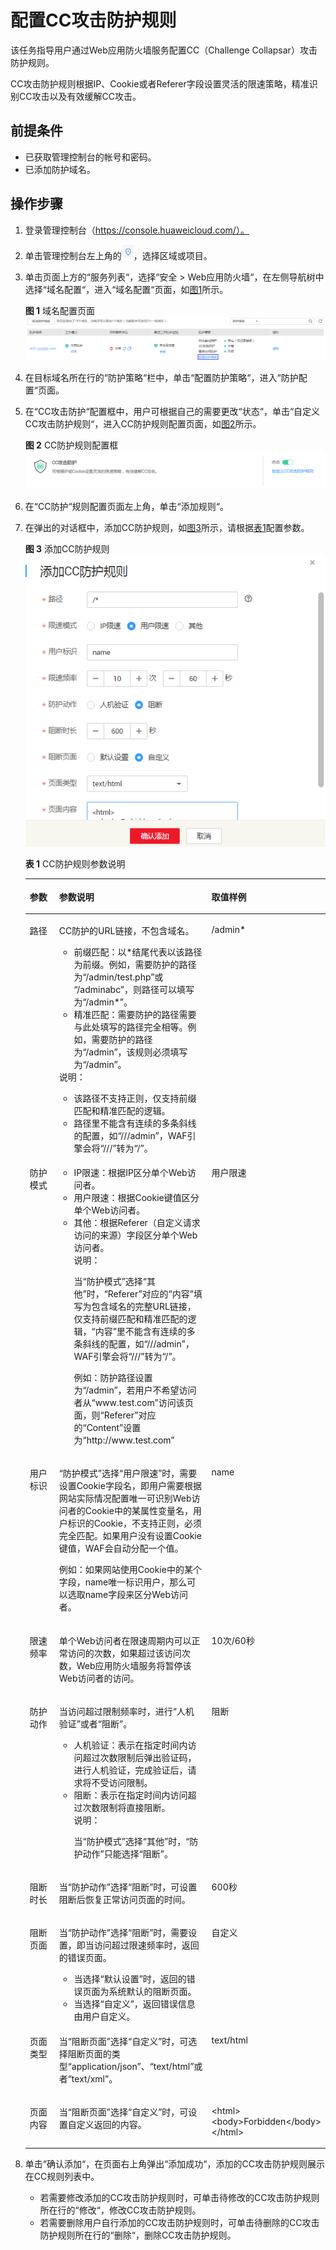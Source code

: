 # 配置CC攻击防护规则<a name="waf_01_0009"></a>

该任务指导用户通过Web应用防火墙服务配置CC（Challenge Collapsar）攻击防护规则。

CC攻击防护规则根据IP、Cookie或者Referer字段设置灵活的限速策略，精准识别CC攻击以及有效缓解CC攻击。

## 前提条件<a name="section2256777914731"></a>

-   已获取管理控制台的帐号和密码。
-   已添加防护域名。

## 操作步骤<a name="section61533550183130"></a>

1.  登录管理控制台（https://console.huaweicloud.com/）。
2.  单击管理控制台左上角的![](figures/选择区域图标.jpg)，选择区域或项目。
3.  单击页面上方的“服务列表“，选择“安全  \>  Web应用防火墙“，在左侧导航树中选择“域名配置“，进入“域名配置“页面，如[图1](#waf_01_0008_fig164792010154510)所示。

    **图 1**  域名配置页面<a name="waf_01_0008_fig164792010154510"></a>  
    ![](figures/域名配置页面-10.png "域名配置页面-10")

4.  在目标域名所在行的“防护策略“栏中，单击“配置防护策略“，进入“防护配置“页面。
5.  在“CC攻击防护“配置框中，用户可根据自己的需要更改“状态“，单击“自定义CC攻击防护规则“，进入CC防护规则配置页面，如[图2](#fig102851827142620)所示。

    **图 2**  CC防护规则配置框<a name="fig102851827142620"></a>  
    ![](figures/CC防护规则配置框.png "CC防护规则配置框")

6.  在“CC防护“规则配置页面左上角，单击“添加规则“。
7.  在弹出的对话框中，添加CC防护规则，如[图3](#fig8736181862118)所示，请根据[表1](#table19744111819217)配置参数。

    **图 3**  添加CC防护规则<a name="fig8736181862118"></a>  
    ![](figures/添加CC防护规则.png "添加CC防护规则")

    **表 1**  CC防护规则参数说明

    <a name="table19744111819217"></a>
    <table><thead align="left"><tr id="row137372018152111"><th class="cellrowborder" valign="top" width="19%" id="mcps1.2.4.1.1"><p id="p1773791892116"><a name="p1773791892116"></a><a name="p1773791892116"></a>参数</p>
    </th>
    <th class="cellrowborder" valign="top" width="50.88%" id="mcps1.2.4.1.2"><p id="p27379188215"><a name="p27379188215"></a><a name="p27379188215"></a>参数说明</p>
    </th>
    <th class="cellrowborder" valign="top" width="30.12%" id="mcps1.2.4.1.3"><p id="p8737181818212"><a name="p8737181818212"></a><a name="p8737181818212"></a>取值样例</p>
    </th>
    </tr>
    </thead>
    <tbody><tr id="row1373871812117"><td class="cellrowborder" valign="top" width="19%" headers="mcps1.2.4.1.1 "><p id="p1373751862112"><a name="p1373751862112"></a><a name="p1373751862112"></a>路径</p>
    </td>
    <td class="cellrowborder" valign="top" width="50.88%" headers="mcps1.2.4.1.2 "><p id="p37371318202111"><a name="p37371318202111"></a><a name="p37371318202111"></a>CC防护的URL链接，不包含域名。</p>
    <a name="ul1515617591337"></a><a name="ul1515617591337"></a><ul id="ul1515617591337"><li>前缀匹配：以*结尾代表以该路径为前缀。例如，需要防护的路径为<span class="parmvalue" id="parmvalue1111962015414"><a name="parmvalue1111962015414"></a><a name="parmvalue1111962015414"></a>“/admin/test.php”</span>或 <span class="parmvalue" id="parmvalue5307927143"><a name="parmvalue5307927143"></a><a name="parmvalue5307927143"></a>“/adminabc”</span>，则路径可以填写为<span class="parmvalue" id="parmvalue12617113514412"><a name="parmvalue12617113514412"></a><a name="parmvalue12617113514412"></a>“/admin*”</span>。</li><li>精准匹配：需要防护的路径需要与此处填写的路径完全相等。例如，需要防护的路径为<span class="parmvalue" id="parmvalue1032614581447"><a name="parmvalue1032614581447"></a><a name="parmvalue1032614581447"></a>“/admin”</span>，该规则必须填写为<span class="parmvalue" id="parmvalue71301461752"><a name="parmvalue71301461752"></a><a name="parmvalue71301461752"></a>“/admin”</span>。</li></ul>
    <div class="note" id="note0434164315340"><a name="note0434164315340"></a><a name="note0434164315340"></a><span class="notetitle"> 说明： </span><div class="notebody"><a name="ul20707155819344"></a><a name="ul20707155819344"></a><ul id="ul20707155819344"><li>该路径不支持正则，仅支持前缀匹配和精准匹配的逻辑。</li><li>路径里不能含有连续的多条斜线的配置，如<span class="parmvalue" id="parmvalue15660135573716"><a name="parmvalue15660135573716"></a><a name="parmvalue15660135573716"></a>“///admin”</span>，WAF引擎会将<span class="parmvalue" id="parmvalue3913154823813"><a name="parmvalue3913154823813"></a><a name="parmvalue3913154823813"></a>“///”</span>转为<span class="parmvalue" id="parmvalue147935113816"><a name="parmvalue147935113816"></a><a name="parmvalue147935113816"></a>“/”</span>。</li></ul>
    </div></div>
    </td>
    <td class="cellrowborder" valign="top" width="30.12%" headers="mcps1.2.4.1.3 "><p id="p1173811852111"><a name="p1173811852111"></a><a name="p1173811852111"></a>/admin*</p>
    </td>
    </tr>
    <tr id="row1773971812119"><td class="cellrowborder" valign="top" width="19%" headers="mcps1.2.4.1.1 "><p id="p773811822118"><a name="p773811822118"></a><a name="p773811822118"></a>防护模式</p>
    </td>
    <td class="cellrowborder" valign="top" width="50.88%" headers="mcps1.2.4.1.2 "><a name="ul77394180214"></a><a name="ul77394180214"></a><ul id="ul77394180214"><li>IP限速：根据IP区分单个Web访问者。</li><li>用户限速：根据Cookie键值区分单个Web访问者。</li><li>其他：根据Referer（自定义请求访问的来源）字段区分单个Web访问者。<div class="note" id="note8678492076"><a name="note8678492076"></a><a name="note8678492076"></a><span class="notetitle"> 说明： </span><div class="notebody"><p id="p068134920713"><a name="p068134920713"></a><a name="p068134920713"></a>当<span class="parmname" id="parmname68812431599"><a name="parmname68812431599"></a><a name="parmname68812431599"></a>“防护模式”</span>选择<span class="parmvalue" id="parmvalue1988643591"><a name="parmvalue1988643591"></a><a name="parmvalue1988643591"></a>“其他”</span>时，<span class="parmvalue" id="parmvalue2549244121110"><a name="parmvalue2549244121110"></a><a name="parmvalue2549244121110"></a>“Referer”</span>对应的<span class="parmvalue" id="parmvalue10380628194010"><a name="parmvalue10380628194010"></a><a name="parmvalue10380628194010"></a>“内容”</span>填写为包含域名的完整URL链接，仅支持前缀匹配和精准匹配的逻辑，<span class="parmvalue" id="parmvalue134168569128"><a name="parmvalue134168569128"></a><a name="parmvalue134168569128"></a>“内容”</span>里不能含有连续的多条斜线的配置，如<span class="parmvalue" id="parmvalue1595175011228"><a name="parmvalue1595175011228"></a><a name="parmvalue1595175011228"></a>“///admin”</span>，WAF引擎会将<span class="parmvalue" id="parmvalue105951550182217"><a name="parmvalue105951550182217"></a><a name="parmvalue105951550182217"></a>“///”</span>转为<span class="parmvalue" id="parmvalue559645052219"><a name="parmvalue559645052219"></a><a name="parmvalue559645052219"></a>“/”</span>。</p>
    <p id="p12718311202113"><a name="p12718311202113"></a><a name="p12718311202113"></a>例如：防护路径设置为<span class="parmvalue" id="parmvalue13652152919480"><a name="parmvalue13652152919480"></a><a name="parmvalue13652152919480"></a>“/admin”</span>，若用户不希望访问者从<span class="parmvalue" id="parmvalue1655102904815"><a name="parmvalue1655102904815"></a><a name="parmvalue1655102904815"></a>“www.test.com”</span>访问该页面，则<span class="parmname" id="parmname765542984812"><a name="parmname765542984812"></a><a name="parmname765542984812"></a>“Referer”</span>对应的<span class="parmvalue" id="parmvalue455341372111"><a name="parmvalue455341372111"></a><a name="parmvalue455341372111"></a>“Content”</span>设置为<span class="parmvalue" id="parmvalue20657182964810"><a name="parmvalue20657182964810"></a><a name="parmvalue20657182964810"></a>“http://www.test.com”</span></p>
    </div></div>
    </li></ul>
    </td>
    <td class="cellrowborder" valign="top" width="30.12%" headers="mcps1.2.4.1.3 "><p id="p12641105306"><a name="p12641105306"></a><a name="p12641105306"></a>用户限速</p>
    </td>
    </tr>
    <tr id="row8739818162118"><td class="cellrowborder" valign="top" width="19%" headers="mcps1.2.4.1.1 "><p id="p1073931852111"><a name="p1073931852111"></a><a name="p1073931852111"></a>用户标识</p>
    </td>
    <td class="cellrowborder" valign="top" width="50.88%" headers="mcps1.2.4.1.2 "><p id="p87395187212"><a name="p87395187212"></a><a name="p87395187212"></a><span class="parmname" id="parmname17739171872111"><a name="parmname17739171872111"></a><a name="parmname17739171872111"></a>“防护模式”</span>选择<span class="parmvalue" id="parmvalue273920184217"><a name="parmvalue273920184217"></a><a name="parmvalue273920184217"></a>“用户限速”</span>时，需要设置Cookie字段名，即用户需要根据网站实际情况配置唯一可识别Web访问者的Cookie中的某属性变量名，用户标识的Cookie，不支持正则，必须完全匹配。如果用户没有设置Cookie键值，WAF会自动分配一个值。</p>
    <p id="p1573911812216"><a name="p1573911812216"></a><a name="p1573911812216"></a>例如：如果网站使用Cookie中的某个字段，name唯一标识用户，那么可以选取name字段来区分Web访问者。</p>
    </td>
    <td class="cellrowborder" valign="top" width="30.12%" headers="mcps1.2.4.1.3 "><p id="p47391018152116"><a name="p47391018152116"></a><a name="p47391018152116"></a>name</p>
    </td>
    </tr>
    <tr id="row0741101862119"><td class="cellrowborder" valign="top" width="19%" headers="mcps1.2.4.1.1 "><p id="p16739181862117"><a name="p16739181862117"></a><a name="p16739181862117"></a>限速频率</p>
    </td>
    <td class="cellrowborder" valign="top" width="50.88%" headers="mcps1.2.4.1.2 "><p id="p0741618112115"><a name="p0741618112115"></a><a name="p0741618112115"></a>单个Web访问者在限速周期内可以正常访问的次数，如果超过该访问次数，Web应用防火墙服务将暂停该Web访问者的访问。</p>
    </td>
    <td class="cellrowborder" valign="top" width="30.12%" headers="mcps1.2.4.1.3 "><p id="p574111815216"><a name="p574111815216"></a><a name="p574111815216"></a>10次/60秒</p>
    </td>
    </tr>
    <tr id="row6741418122113"><td class="cellrowborder" valign="top" width="19%" headers="mcps1.2.4.1.1 "><p id="p3741181822119"><a name="p3741181822119"></a><a name="p3741181822119"></a>防护动作</p>
    </td>
    <td class="cellrowborder" valign="top" width="50.88%" headers="mcps1.2.4.1.2 "><p id="p1474151814212"><a name="p1474151814212"></a><a name="p1474151814212"></a>当访问超过限制频率时，进行<span class="parmvalue" id="parmvalue107411218172119"><a name="parmvalue107411218172119"></a><a name="parmvalue107411218172119"></a>“人机验证”</span>或者<span class="parmvalue" id="parmvalue2741918142110"><a name="parmvalue2741918142110"></a><a name="parmvalue2741918142110"></a>“阻断”</span>。</p>
    <a name="ul374111183213"></a><a name="ul374111183213"></a><ul id="ul374111183213"><li class="MsoBodyText">人机验证：表示在指定时间内访问超过次数限制后弹出验证码，进行人机验证，完成验证后，请求将不受访问限制。</li><li class="MsoBodyText">阻断：表示在指定时间内访问超过次数限制将直接阻断。<div class="note" id="note151854308411"><a name="note151854308411"></a><a name="note151854308411"></a><span class="notetitle"> 说明： </span><div class="notebody"><p id="p1918615300417"><a name="p1918615300417"></a><a name="p1918615300417"></a>当<span class="parmname" id="parmname9951028104218"><a name="parmname9951028104218"></a><a name="parmname9951028104218"></a>“防护模式”</span>选择<span class="parmvalue" id="parmvalue189592816421"><a name="parmvalue189592816421"></a><a name="parmvalue189592816421"></a>“其他”</span>时，<span class="parmname" id="parmname1567554616436"><a name="parmname1567554616436"></a><a name="parmname1567554616436"></a>“防护动作”</span>只能选择<span class="parmvalue" id="parmvalue1534115919438"><a name="parmvalue1534115919438"></a><a name="parmvalue1534115919438"></a>“阻断”</span>。</p>
    </div></div>
    </li></ul>
    </td>
    <td class="cellrowborder" valign="top" width="30.12%" headers="mcps1.2.4.1.3 "><p id="p1774111819212"><a name="p1774111819212"></a><a name="p1774111819212"></a>阻断</p>
    </td>
    </tr>
    <tr id="row1274120181210"><td class="cellrowborder" valign="top" width="19%" headers="mcps1.2.4.1.1 "><p id="p19741191892111"><a name="p19741191892111"></a><a name="p19741191892111"></a>阻断时长</p>
    </td>
    <td class="cellrowborder" valign="top" width="50.88%" headers="mcps1.2.4.1.2 "><p id="p1774110185217"><a name="p1774110185217"></a><a name="p1774110185217"></a>当<span class="parmname" id="parmname1174191813216"><a name="parmname1174191813216"></a><a name="parmname1174191813216"></a>“防护动作”</span>选择<span class="parmvalue" id="parmvalue4741518152115"><a name="parmvalue4741518152115"></a><a name="parmvalue4741518152115"></a>“阻断”</span>时，可设置阻断后恢复正常访问页面的时间。</p>
    </td>
    <td class="cellrowborder" valign="top" width="30.12%" headers="mcps1.2.4.1.3 "><p id="p20741121822113"><a name="p20741121822113"></a><a name="p20741121822113"></a>600秒</p>
    </td>
    </tr>
    <tr id="row8744101812218"><td class="cellrowborder" valign="top" width="19%" headers="mcps1.2.4.1.1 "><p id="p1574181819218"><a name="p1574181819218"></a><a name="p1574181819218"></a>阻断页面</p>
    </td>
    <td class="cellrowborder" valign="top" width="50.88%" headers="mcps1.2.4.1.2 "><p id="p5743218112117"><a name="p5743218112117"></a><a name="p5743218112117"></a>当<span class="parmname" id="parmname56881346124512"><a name="parmname56881346124512"></a><a name="parmname56881346124512"></a>“防护动作”</span>选择<span class="parmvalue" id="parmvalue1268814694516"><a name="parmvalue1268814694516"></a><a name="parmvalue1268814694516"></a>“阻断”</span>时，需要设置，即当访问超过限速频率时，返回的错误页面。</p>
    <a name="ul15743111812116"></a><a name="ul15743111812116"></a><ul id="ul15743111812116"><li>当选择<span class="parmvalue" id="parmvalue1774321812112"><a name="parmvalue1774321812112"></a><a name="parmvalue1774321812112"></a>“默认设置”</span>时，返回的错误页面为系统默认的阻断页面。</li><li>当选择<span class="parmvalue" id="parmvalue7743141822119"><a name="parmvalue7743141822119"></a><a name="parmvalue7743141822119"></a>“自定义”</span>，返回错误信息由用户自定义。</li></ul>
    </td>
    <td class="cellrowborder" valign="top" width="30.12%" headers="mcps1.2.4.1.3 "><p id="p374411811219"><a name="p374411811219"></a><a name="p374411811219"></a>自定义</p>
    </td>
    </tr>
    <tr id="row157442018202118"><td class="cellrowborder" valign="top" width="19%" headers="mcps1.2.4.1.1 "><p id="p774418186216"><a name="p774418186216"></a><a name="p774418186216"></a>页面类型</p>
    </td>
    <td class="cellrowborder" valign="top" width="50.88%" headers="mcps1.2.4.1.2 "><p id="p1074481852115"><a name="p1074481852115"></a><a name="p1074481852115"></a>当<span class="parmname" id="parmname3744171872110"><a name="parmname3744171872110"></a><a name="parmname3744171872110"></a>“阻断页面”</span>选择<span class="parmvalue" id="parmvalue17744111812215"><a name="parmvalue17744111812215"></a><a name="parmvalue17744111812215"></a>“自定义”</span>时，可选择阻断页面的类型<span class="parmvalue" id="parmvalue1074415182213"><a name="parmvalue1074415182213"></a><a name="parmvalue1074415182213"></a>“application/json”</span>、<span class="parmvalue" id="parmvalue87444187217"><a name="parmvalue87444187217"></a><a name="parmvalue87444187217"></a>“text/html”</span>或者<span class="parmvalue" id="parmvalue1174481814213"><a name="parmvalue1174481814213"></a><a name="parmvalue1174481814213"></a>“text/xml”</span>。</p>
    </td>
    <td class="cellrowborder" valign="top" width="30.12%" headers="mcps1.2.4.1.3 "><p id="p117442018182120"><a name="p117442018182120"></a><a name="p117442018182120"></a>text/html</p>
    </td>
    </tr>
    <tr id="row1574471819217"><td class="cellrowborder" valign="top" width="19%" headers="mcps1.2.4.1.1 "><p id="p207441181218"><a name="p207441181218"></a><a name="p207441181218"></a>页面内容</p>
    </td>
    <td class="cellrowborder" valign="top" width="50.88%" headers="mcps1.2.4.1.2 "><p id="p14744161812218"><a name="p14744161812218"></a><a name="p14744161812218"></a>当<span class="parmname" id="parmname5744151814212"><a name="parmname5744151814212"></a><a name="parmname5744151814212"></a>“阻断页面”</span>选择<span class="parmvalue" id="parmvalue17445187213"><a name="parmvalue17445187213"></a><a name="parmvalue17445187213"></a>“自定义”</span>时，可设置自定义返回的内容。</p>
    </td>
    <td class="cellrowborder" valign="top" width="30.12%" headers="mcps1.2.4.1.3 "><p id="p7744121802116"><a name="p7744121802116"></a><a name="p7744121802116"></a>&lt;html&gt;&lt;body&gt;Forbidden&lt;/body&gt;&lt;/html&gt;</p>
    </td>
    </tr>
    </tbody>
    </table>

8.  单击“确认添加“，在页面右上角弹出“添加成功“，添加的CC攻击防护规则展示在CC规则列表中。
    -   若需要修改添加的CC攻击防护规则时，可单击待修改的CC攻击防护规则所在行的“修改“，修改CC攻击防护规则。
    -   若需要删除用户自行添加的CC攻击防护规则时，可单击待删除的CC攻击防护规则所在行的“删除“，删除CC攻击防护规则。


